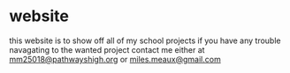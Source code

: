 # website
this website is to show off all of my school projects if you have any trouble navagating to the wanted project contact me either at
mm25018@pathwayshigh.org or miles.meaux@gmail.com
